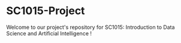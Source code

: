 # SC1015-Project
Welcome to our project's repository for SC1015: Introduction to Data Science and Artificial Intelligence !
